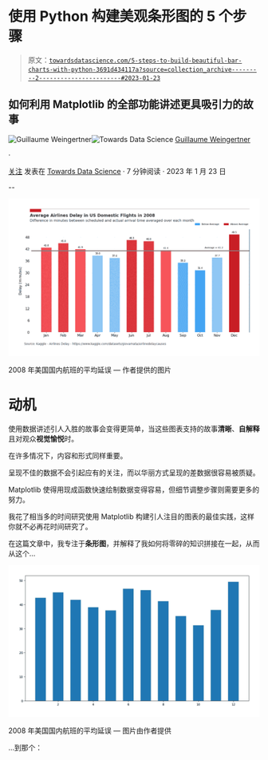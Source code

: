 # 使用 Python 构建美观条形图的 5 个步骤

> 原文：[`towardsdatascience.com/5-steps-to-build-beautiful-bar-charts-with-python-3691d434117a?source=collection_archive---------2-----------------------#2023-01-23`](https://towardsdatascience.com/5-steps-to-build-beautiful-bar-charts-with-python-3691d434117a?source=collection_archive---------2-----------------------#2023-01-23)

## 如何利用 Matplotlib 的全部功能讲述更具吸引力的故事

[](https://guillaume-weingertner.medium.com/?source=post_page-----3691d434117a--------------------------------)![Guillaume Weingertner](https://guillaume-weingertner.medium.com/?source=post_page-----3691d434117a--------------------------------)[](https://towardsdatascience.com/?source=post_page-----3691d434117a--------------------------------)![Towards Data Science](https://towardsdatascience.com/?source=post_page-----3691d434117a--------------------------------) [Guillaume Weingertner](https://guillaume-weingertner.medium.com/?source=post_page-----3691d434117a--------------------------------)

·

[关注](https://medium.com/m/signin?actionUrl=https%3A%2F%2Fmedium.com%2F_%2Fsubscribe%2Fuser%2F4ebea49e580e&operation=register&redirect=https%3A%2F%2Ftowardsdatascience.com%2F5-steps-to-build-beautiful-bar-charts-with-python-3691d434117a&user=Guillaume+Weingertner&userId=4ebea49e580e&source=post_page-4ebea49e580e----3691d434117a---------------------post_header-----------) 发表在 [Towards Data Science](https://towardsdatascience.com/?source=post_page-----3691d434117a--------------------------------) · 7 分钟阅读 · 2023 年 1 月 23 日[](https://medium.com/m/signin?actionUrl=https%3A%2F%2Fmedium.com%2F_%2Fvote%2Ftowards-data-science%2F3691d434117a&operation=register&redirect=https%3A%2F%2Ftowardsdatascience.com%2F5-steps-to-build-beautiful-bar-charts-with-python-3691d434117a&user=Guillaume+Weingertner&userId=4ebea49e580e&source=-----3691d434117a---------------------clap_footer-----------)

--

[](https://medium.com/m/signin?actionUrl=https%3A%2F%2Fmedium.com%2F_%2Fbookmark%2Fp%2F3691d434117a&operation=register&redirect=https%3A%2F%2Ftowardsdatascience.com%2F5-steps-to-build-beautiful-bar-charts-with-python-3691d434117a&source=-----3691d434117a---------------------bookmark_footer-----------)![](img/a5aac1b4be76c70f2fbd259728b8c68b.png)

2008 年美国国内航班的平均延误 — 作者提供的图片

# 动机

使用数据讲述引人入胜的故事会变得更简单，当这些图表支持的故事**清晰**、**自解释**且对观众**视觉愉悦**时。

在许多情况下，内容和形式同样重要。

呈现不佳的数据不会引起应有的关注，而以华丽方式呈现的差数据很容易被质疑。

Matplotlib 使得用现成函数快速绘制数据变得容易，但细节调整步骤则需要更多的努力。

我花了相当多的时间研究使用 Matplotlib 构建引人注目的图表的最佳实践，这样你就不必再花时间研究了。

在这篇文章中，我专注于**条形图**，并解释了我如何将零碎的知识拼接在一起，从而从这个…

![](img/ac695c7158e02d061dca9dd61eb1be34.png)

2008 年美国国内航班的平均延误 — 图片由作者提供

…到那个：
